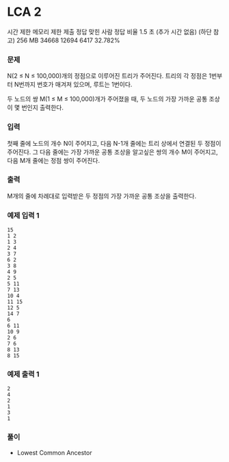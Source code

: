 # LCA 2
시간 제한	메모리 제한	제출	정답	맞힌 사람	정답 비율
1.5 초 (추가 시간 없음) (하단 참고)	256 MB	34668	12694	6417	32.782%
### 문제
N(2 ≤ N ≤ 100,000)개의 정점으로 이루어진 트리가 주어진다. 트리의 각 정점은 1번부터 N번까지 번호가 매겨져 있으며, 루트는 1번이다.

두 노드의 쌍 M(1 ≤ M ≤ 100,000)개가 주어졌을 때, 두 노드의 가장 가까운 공통 조상이 몇 번인지 출력한다.

### 입력
첫째 줄에 노드의 개수 N이 주어지고, 다음 N-1개 줄에는 트리 상에서 연결된 두 정점이 주어진다. 그 다음 줄에는 가장 가까운 공통 조상을 알고싶은 쌍의 개수 M이 주어지고, 다음 M개 줄에는 정점 쌍이 주어진다.

### 출력
M개의 줄에 차례대로 입력받은 두 정점의 가장 가까운 공통 조상을 출력한다.

### 예제 입력 1 
```
15
1 2
1 3
2 4
3 7
6 2
3 8
4 9
2 5
5 11
7 13
10 4
11 15
12 5
14 7
6
6 11
10 9
2 6
7 6
8 13
8 15
```
### 예제 출력 1 
```
2
4
2
1
3
1
```

### 풀이
- Lowest Common Ancestor

